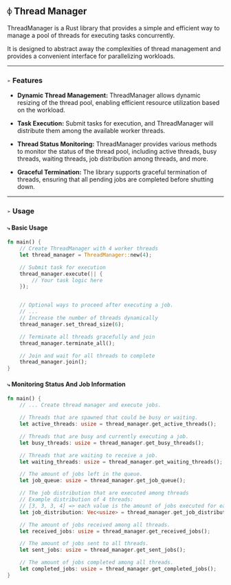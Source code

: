 ## `⌽` Thread Manager
ThreadManager is a Rust library that provides a simple and efficient way to manage a pool of threads for executing tasks concurrently.

It is designed to abstract away the complexities of thread management and provides a convenient interface for parallelizing workloads.

___
### `➢` Features
* **Dynamic Thread Management:** ThreadManager allows dynamic resizing of the thread pool, enabling efficient resource utilization based on the workload.

* **Task Execution:** Submit tasks for execution, and ThreadManager will distribute them among the available worker threads.

* **Thread Status Monitoring:** ThreadManager provides various methods to monitor the status of the thread pool, including active threads, busy threads, waiting threads, job distribution among threads, and more.

* **Graceful Termination:** The library supports graceful termination of threads, ensuring that all pending jobs are completed before shutting down.

___
### `➢` Usage
#### `⤷` Basic Usage
```rust
fn main() {
    // Create ThreadManager with 4 worker threads
    let thread_manager = ThreadManager::new(4);

    // Submit task for execution
    thread_manager.execute(|| {
        // Your task logic here
    });


    // Optional ways to proceed after executing a job.
    // ...
    // Increase the number of threads dynamically
    thread_manager.set_thread_size(6);

    // Terminate all threads gracefully and join
    thread_manager.terminate_all();

    // Join and wait for all threads to complete
    thread_manager.join();
}
```


#### `⤷` Monitoring Status And Job Information
```rust
fn main() {
    // ... Create thread manager and execute jobs.

    // Threads that are spawned that could be busy or waiting.
    let active_threads: usize = thread_manager.get_active_threads();

    // Threads that are busy and currently executing a job.
    let busy_threads: usize = thread_manager.get_busy_threads();

    // Threads that are waiting to receive a job.
    let waiting_threads: usize = thread_manager.get_waiting_threads();

    // The amount of jobs left in the queue.
    let job_queue: usize = thread_manager.get_job_queue();

    // The job distribution that are executed among threads
    // Example distribution of 4 threads:
    // [3, 3, 3, 4] => each value is the amount of jobs executed for each thread.
    let job_distribution: Vec<usize> = thread_manager.get_job_distribution();

    // The amount of jobs received among all threads.
    let received_jobs: usize = thread_manager.get_received_jobs();

    // The amount of jobs sent to all threads.
    let sent_jobs: usize = thread_manager.get_sent_jobs();

    // The amount of jobs completed among all threads.
    let completed_jobs: usize = thread_manager.get_completed_jobs();
}
```


